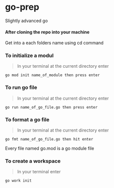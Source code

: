 # go-prep

Slightly advanced go

#### After cloning the repo into your machine

Get into a each folders name using cd command

### To initialize a modul

> In your terminal at the current directory enter

```
go mod init name_of_module then press enter
```

### To run go file

> In your terminal at the current directory enter

```
go run name_of_go_file.go then press enter
```

### To format a go file

> In your terminal at the current directory enter

`go fmt name_of_go_file.go then hit enter`

Every file named go.mod is a go module file

### To create a workspace

> In your terminal enter

`go work init`
